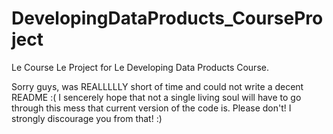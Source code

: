 # DevelopingDataProducts_CourseProject
Le Course Le Project for Le Developing Data Products Course.

Sorry guys, was REALLLLLY short of time and could not write a decent README :(
I sencerely hope that not a single living soul will have to go through this mess
that current version of the code is. Please don't! I strongly discourage you from
that! :)

